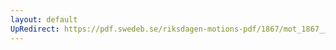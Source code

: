```yaml
---
layout: default
UpRedirect: https://pdf.swedeb.se/riksdagen-motions-pdf/1867/mot_1867__ak__00071/mot_1867__ak__00071_001.pdf
---
```

